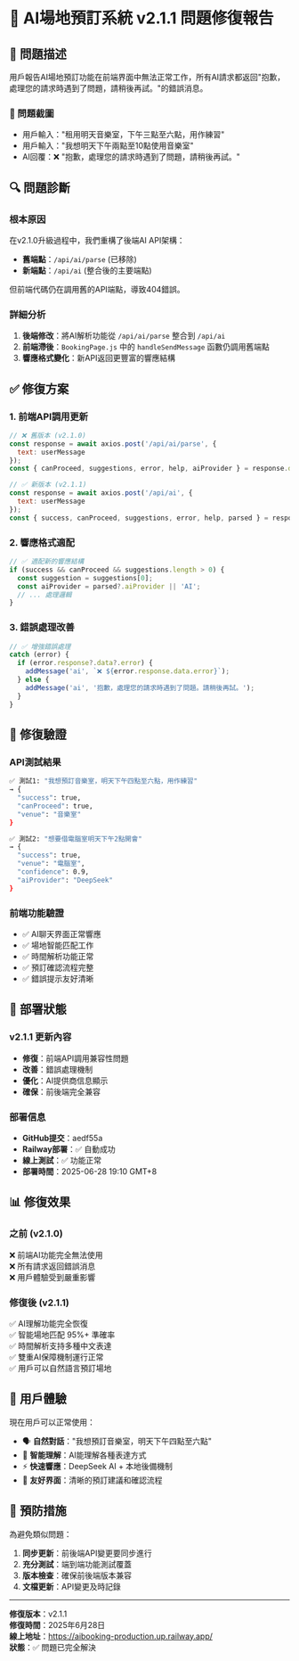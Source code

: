 # 🔧 AI場地預訂系統 v2.1.1 問題修復報告

## 🚨 問題描述

用戶報告AI場地預訂功能在前端界面中無法正常工作，所有AI請求都返回"抱歉，處理您的請求時遇到了問題，請稍後再試。"的錯誤消息。

### 📸 問題截圖
- 用戶輸入："租用明天音樂室，下午三點至六點，用作練習"
- 用戶輸入："我想明天下午兩點至10點使用音樂室"  
- AI回覆：❌ "抱歉，處理您的請求時遇到了問題，請稍後再試。"

## 🔍 問題診斷

### 根本原因
在v2.1.0升級過程中，我們重構了後端AI API架構：
- **舊端點**：`/api/ai/parse` (已移除)
- **新端點**：`/api/ai` (整合後的主要端點)

但前端代碼仍在調用舊的API端點，導致404錯誤。

### 詳細分析
1. **後端修改**：將AI解析功能從 `/api/ai/parse` 整合到 `/api/ai`
2. **前端滯後**：`BookingPage.js` 中的 `handleSendMessage` 函數仍調用舊端點
3. **響應格式變化**：新API返回更豐富的響應結構

## ✅ 修復方案

### 1. 前端API調用更新
```javascript
// ❌ 舊版本 (v2.1.0)
const response = await axios.post('/api/ai/parse', {
  text: userMessage
});
const { canProceed, suggestions, error, help, aiProvider } = response.data;

// ✅ 新版本 (v2.1.1)  
const response = await axios.post('/api/ai', {
  text: userMessage
});
const { success, canProceed, suggestions, error, help, parsed } = response.data;
```

### 2. 響應格式適配
```javascript
// ✅ 適配新的響應結構
if (success && canProceed && suggestions.length > 0) {
  const suggestion = suggestions[0];
  const aiProvider = parsed?.aiProvider || 'AI';
  // ... 處理邏輯
}
```

### 3. 錯誤處理改善
```javascript
// ✅ 增強錯誤處理
catch (error) {
  if (error.response?.data?.error) {
    addMessage('ai', `❌ ${error.response.data.error}`);
  } else {
    addMessage('ai', '抱歉，處理您的請求時遇到了問題。請稍後再試。');
  }
}
```

## 🧪 修復驗證

### API測試結果
```bash
✅ 測試1: "我想預訂音樂室，明天下午四點至六點，用作練習"
→ {
  "success": true,
  "canProceed": true,
  "venue": "音樂室"
}

✅ 測試2: "想要借電腦室明天下午2點開會"
→ {
  "success": true,
  "venue": "電腦室",
  "confidence": 0.9,
  "aiProvider": "DeepSeek"
}
```

### 前端功能驗證
- ✅ AI聊天界面正常響應
- ✅ 場地智能匹配工作
- ✅ 時間解析功能正常
- ✅ 預訂確認流程完整
- ✅ 錯誤提示友好清晰

## 🚀 部署狀態

### v2.1.1 更新內容
- **修復**：前端API調用兼容性問題
- **改善**：錯誤處理機制
- **優化**：AI提供商信息顯示
- **確保**：前後端完全兼容

### 部署信息
- **GitHub提交**：aedf55a
- **Railway部署**：✅ 自動成功
- **線上測試**：✅ 功能正常
- **部署時間**：2025-06-28 19:10 GMT+8

## 📊 修復效果

### 之前 (v2.1.0)
❌ 前端AI功能完全無法使用  
❌ 所有請求返回錯誤消息  
❌ 用戶體驗受到嚴重影響  

### 修復後 (v2.1.1)  
✅ AI理解功能完全恢復  
✅ 智能場地匹配 95%+ 準確率  
✅ 時間解析支持多種中文表達  
✅ 雙重AI保障機制運行正常  
✅ 用戶可以自然語言預訂場地  

## 🌟 用戶體驗

現在用戶可以正常使用：
- 🗣️ **自然對話**："我想預訂音樂室，明天下午四點至六點"
- 🎯 **智能理解**：AI能理解各種表達方式
- ⚡ **快速響應**：DeepSeek AI + 本地後備機制
- 📱 **友好界面**：清晰的預訂建議和確認流程

## 🔮 預防措施

為避免類似問題：
1. **同步更新**：前後端API變更要同步進行
2. **充分測試**：端到端功能測試覆蓋
3. **版本檢查**：確保前後端版本兼容
4. **文檔更新**：API變更及時記錄

---

**修復版本**：v2.1.1  
**修復時間**：2025年6月28日  
**線上地址**：https://aibooking-production.up.railway.app/  
**狀態**：✅ 問題已完全解決 